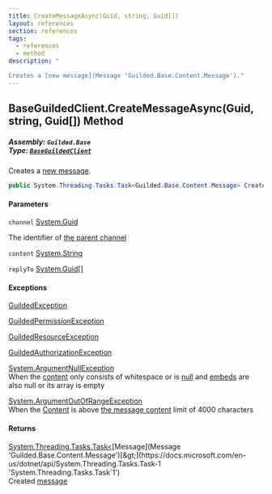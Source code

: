 ```yaml
---
title: CreateMessageAsync(Guid, string, Guid[])
layout: references
section: references
tags:
  - references
  - method
description: "

Creates a [new message](Message 'Guilded.Base.Content.Message')."
---
```


## BaseGuildedClient.CreateMessageAsync(Guid, string, Guid[]) Method
##### **Assembly:** `Guilded.Base`<br/>**Type:** [`BaseGuildedClient`](BaseGuildedClient 'Guilded.Base.BaseGuildedClient')

Creates a [new message](Message 'Guilded.Base.Content.Message').

```csharp
public System.Threading.Tasks.Task<Guilded.Base.Content.Message> CreateMessageAsync(Guid channel, string content, params Guid[] replyTo);
```
#### Parameters

<a name='Guilded.Base.BaseGuildedClient.CreateMessageAsync(Guid,string,Guid[]).channel'></a>

`channel` [System.Guid](https://docs.microsoft.com/en-us/dotnet/api/System.Guid 'System.Guid')

The identifier of [the parent channel](ServerChannel 'Guilded.Base.Servers.ServerChannel')

<a name='Guilded.Base.BaseGuildedClient.CreateMessageAsync(Guid,string,Guid[]).content'></a>

`content` [System.String](https://docs.microsoft.com/en-us/dotnet/api/System.String 'System.String')

<a name='Guilded.Base.BaseGuildedClient.CreateMessageAsync(Guid,string,Guid[]).replyTo'></a>

`replyTo` [System.Guid](https://docs.microsoft.com/en-us/dotnet/api/System.Guid 'System.Guid')[[]](https://docs.microsoft.com/en-us/dotnet/api/System.Array 'System.Array')

#### Exceptions

[GuildedException](GuildedException 'Guilded.Base.GuildedException')

[GuildedPermissionException](GuildedPermissionException 'Guilded.Base.GuildedPermissionException')

[GuildedResourceException](GuildedResourceException 'Guilded.Base.GuildedResourceException')

[GuildedAuthorizationException](GuildedAuthorizationException 'Guilded.Base.GuildedAuthorizationException')

[System.ArgumentNullException](https://docs.microsoft.com/en-us/dotnet/api/System.ArgumentNullException 'System.ArgumentNullException')  
When the [content](MessageContent.Content 'Guilded.Base.Content.MessageContent.Content') only consists of whitespace or is [null](https://docs.microsoft.com/en-us/dotnet/csharp/language-reference/keywords/null 'https://docs.microsoft.com/en-us/dotnet/csharp/language-reference/keywords/null') and [embeds](MessageContent.Embeds 'Guilded.Base.Content.MessageContent.Embeds') are also null or its array is empty

[System.ArgumentOutOfRangeException](https://docs.microsoft.com/en-us/dotnet/api/System.ArgumentOutOfRangeException 'System.ArgumentOutOfRangeException')  
When the [Content](Message.Content 'Guilded.Base.Content.Message.Content') is above [the message content](Message.Content 'Guilded.Base.Content.Message.Content') limit of 4000 characters

#### Returns
[System.Threading.Tasks.Task&lt;](https://docs.microsoft.com/en-us/dotnet/api/System.Threading.Tasks.Task-1 'System.Threading.Tasks.Task`1')[Message](Message 'Guilded.Base.Content.Message')[&gt;](https://docs.microsoft.com/en-us/dotnet/api/System.Threading.Tasks.Task-1 'System.Threading.Tasks.Task`1')  
Created [message](Message 'Guilded.Base.Content.Message')